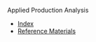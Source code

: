 Applied Production Analysis
- [Index](Applied-Production-Analysis-1922a432a515809cbe5ad10f3ea49eb0.md)
- [Reference Materials](Reference-Materials-1942a432a5158089ae71f25f5d182334.md)
